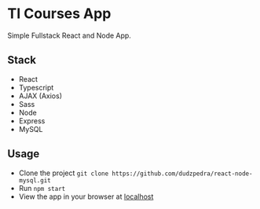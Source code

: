 # TI Courses App

Simple Fullstack React and Node App.

## Stack

- React
- Typescript
- AJAX (Axios)
- Sass
- Node
- Express
- MySQL

## Usage

- Clone the project `git clone https://github.com/dudzpedra/react-node-mysql.git`
- Run `npm start`
- View the app in your browser at [localhost](http://localhost:3003)
